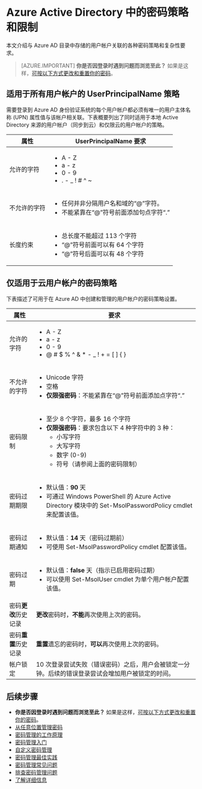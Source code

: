 <properties
    pageTitle="Azure Active Directory 中的密码策略和限制 | Azure"
    description="介绍适用于 Azure Active Directory 中密码的策略，包括允许的字符、长度和过期"
    services="active-directory"
    documentationcenter=""
    author="curtand"
    manager="femila"
    editor="" />
<tags
    ms.assetid="e7cae5cf-e0ee-467b-9a90-db6fdf56cd52"
    ms.service="active-directory"
    ms.workload="identity"
    ms.tgt_pltfrm="na"
    ms.devlang="na"
    ms.topic="article"
    ms.date="02/22/2017"
    wacn.date="04/05/2017"
    ms.author="curtand" />  


# Azure Active Directory 中的密码策略和限制
本文介绍与 Azure AD 目录中存储的用户帐户关联的各种密码策略和复杂性要求。

> [AZURE.IMPORTANT]
**你是否因登录时遇到问题而浏览至此？** 如果是这样，[可按以下方式更改和重置你的密码](/documentation/articles/active-directory-passwords-update-your-own-password/#how-to-reset-your-password/)。
>
>

## 适用于所有用户帐户的 UserPrincipalName 策略
需要登录到 Azure AD 身份验证系统的每个用户帐户都必须有唯一的用户主体名称 (UPN) 属性值与该帐户相关联。下表概要列出了同时适用于本地 Active Directory 来源的用户帐户（同步到云）和仅限云的用户帐户的策略。

| 属性 | UserPrincipalName 要求 |
| --- | --- |
| 允许的字符 |<ul> <li>A - Z</li> <li>a - z</li><li>0 - 9</li> <li> . - \_ ! # ^ ~</li></ul> |
| 不允许的字符 |<ul> <li>任何并非分隔用户名和域的“@”字符。</li> <li>不能紧靠在“@”符号前面添加句点字符“.”</li></ul> |
| 长度约束 |<ul> <li>总长度不能超过 113 个字符</li><li>“@”符号前面可以有 64 个字符</li><li>“@”符号后面可以有 48 个字符</li></ul> |

## 仅适用于云用户帐户的密码策略
下表描述了可用于在 Azure AD 中创建和管理的用户帐户的密码策略设置。

| 属性 | 要求 |
| --- | --- |
| 允许的字符 |<ul><li>A - Z</li><li>a - z</li><li>0 - 9</li> <li>@ # $ % ^ & * - \_ ! + = [ ] { } | \\ : ‘ , . ? / ` ~ “ ( ) ;</li></ul> |
| 不允许的字符 |<ul><li>Unicode 字符</li><li>空格</li><li>**仅限强密码**：不能紧靠在“@”符号前面添加点字符“.”</li></ul> |
| 密码限制 |<ul><li>至少 8 个字符，最多 16 个字符</li><li>**仅限强密码**：要求包含以下 4 种字符中的 3 种：<ul><li>小写字符</li><li>大写字符</li><li>数字 (0-9)</li><li>符号（请参阅上面的密码限制）</li></ul></li></ul> |
| 密码过期期限 |<ul><li>默认值：**90** 天</li><li>可通过 Windows PowerShell 的 Azure Active Directory 模块中的 Set-MsolPasswordPolicy cmdlet 来配置该值。</li></ul> |
| 密码过期通知 |<ul><li>默认值：**14** 天（密码过期前）</li><li>可使用 Set-MsolPasswordPolicy cmdlet 配置该值。</li></ul> |
| 密码过期 |<ul><li>默认值：**false** 天（指示已启用密码过期）</li><li>可以使用 Set-MsolUser cmdlet 为单个用户帐户配置该值。</li></ul> |
| 密码**更改**历史记录 |**更改**密码时，**不能**再次使用上次的密码。 |
| 密码**重置**历史记录 | **重置**遗忘的密码时，**可以**再次使用上次的密码。 |
| 帐户锁定 |10 次登录尝试失败（错误密码）之后，用户会被锁定一分钟。后续的错误登录尝试会增加用户被锁定的时间。 |

## 后续步骤
- **你是否因登录时遇到问题而浏览至此？** 如果是这样，[可按以下方式更改和重置你的密码](/documentation/articles/active-directory-passwords-update-your-own-password/#how-to-reset-your-password/)。
- [从任意位置管理密码](/documentation/articles/active-directory-passwords/)
- [密码管理的工作原理](/documentation/articles/active-directory-passwords-how-it-works/)
- [密码管理入门](/documentation/articles/active-directory-passwords-getting-started/)
- [自定义密码管理](/documentation/articles/active-directory-passwords-customize/)
- [密码管理最佳实践](/documentation/articles/active-directory-passwords-best-practices/)
- [密码管理常见问题](/documentation/articles/active-directory-passwords-faq/)
- [排查密码管理问题](/documentation/articles/active-directory-passwords-troubleshoot/)
- [了解详细信息](/documentation/articles/active-directory-passwords-learn-more/)

<!---HONumber=Mooncake_0327_2017-->
<!---Update_Description: link update -->